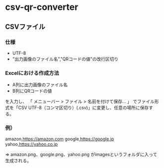 # csv-qr-converter

## CSVファイル

### 仕様

- UTF-8
- "出力画像のファイル名","QRコードの値"の改行区切り

### Excelにおける作成方法

- A列に出力画像のファイル名
- B列にQRコードの値

を入力し、
「 メニューバー > ファイル > 名前を付けて保存... 」
でファイル形式を「CSV UTF-8（コンマ区切り）(.csv)」に変更し、任意の場所に保存する。

### 例）

amazon,https://amazon.com
google,https://google.jp
yahoo,https://yahoo.co.jp

=> amazon.png、google.png、yahoo.png
がimagesというフォルダに入って生成される。
